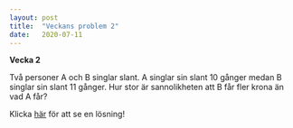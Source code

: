 ```yaml
---
layout: post
title:  "Veckans problem 2"
date:   2020-07-11
---
```


**Vecka 2**

Två personer A och B singlar slant. A singlar sin slant 10 gånger medan B singlar sin slant 11 gånger. Hur stor är sannolikheten att B får fler krona än vad A får?

Klicka [här](/veckans_problem_solutions/sol_2) för att se en lösning!
